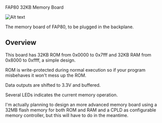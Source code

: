 FAP80 32KB Memory Board

![Alt text](http://i.imgur.com/4p9VmfO.jpg)

The memory board of FAP80, to be plugged in the backplane.

## Overview

This board has 32KB ROM from 0x0000 to 0x7fff and 32KB RAM from 0x8000 to 0xffff, a simple design.

ROM is write-protected during normal execution so if your program misbehaves it won't mess up the ROM.

Data outputs are shifted to 3.3V and buffered. 

Several LEDs indicates the current memory operation.

I'm actually planning to design an more advanced memory board using a 32MB flash memory for both ROM and RAM and a CPLD as configurable memory controller, but this will have to do in the meantime.
